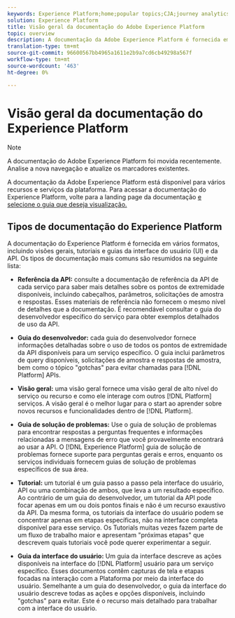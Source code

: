 ```yaml
---
keywords: Experience Platform;home;popular topics;CJA;journey analytics;customer journey analytics;campaign orchestration;orchestration;customer journey;journey;journey orchestration;capability;workflow
solution: Experience Platform
title: Visão geral da documentação do Adobe Experience Platform
topic: overview
description: A documentação da Adobe Experience Platform é fornecida em vários formatos, incluindo visões gerais, tutoriais e guias para a interface do usuário e a API. Esta é uma breve descrição dos tipos mais comuns de documentação disponíveis para os serviços de Experience Platform.
translation-type: tm+mt
source-git-commit: 96600567bb4965a1611e2b9a7cd6cb49298a567f
workflow-type: tm+mt
source-wordcount: '463'
ht-degree: 0%

---
```



# Visão geral da documentação do Experience Platform

>[!NOTE]
>
>A documentação do Adobe Experience Platform foi movida recentemente. Analise a nova navegação e atualize os marcadores existentes.

A documentação da Adobe Experience Platform está disponível para vários recursos e serviços da plataforma. Para acessar a documentação do Experience Platform, volte para a landing page da documentação [e selecione o guia que deseja visualização.](https://experienceleague.adobe.com/docs/experience-platform.html)

## Tipos de documentação do Experience Platform

A documentação do Experience Platform é fornecida em vários formatos, incluindo visões gerais, tutoriais e guias da interface do usuário (UI) e da API. Os tipos de documentação mais comuns são resumidos na seguinte lista:

* **Referência da API:** consulte a documentação de referência da API de cada serviço para saber mais detalhes sobre os pontos de extremidade disponíveis, incluindo cabeçalhos, parâmetros, solicitações de amostra e respostas. Esses materiais de referência não fornecem o mesmo nível de detalhes que a documentação. É recomendável consultar o guia do desenvolvedor específico do serviço para obter exemplos detalhados de uso da API.

* **Guia do desenvolvedor:** cada guia do desenvolvedor fornece informações detalhadas sobre o uso de todos os pontos de extremidade da API disponíveis para um serviço específico. O guia inclui parâmetros de query disponíveis, solicitações de amostra e respostas de amostra, bem como o tópico &quot;gotchas&quot; para evitar chamadas para [!DNL Platform] APIs.

* **Visão geral:** uma visão geral fornece uma visão geral de alto nível do serviço ou recurso e como ele interage com outros  [!DNL Platform] serviços. A visão geral é o melhor lugar para o start ao aprender sobre novos recursos e funcionalidades dentro de [!DNL Platform].

* **Guia de solução de problemas:** Use o guia de solução de problemas para encontrar respostas a perguntas frequentes e informações relacionadas a mensagens de erro que você provavelmente encontrará ao usar a API. O [!DNL Experience Platform] guia de solução de problemas fornece suporte para perguntas gerais e erros, enquanto os serviços individuais fornecem guias de solução de problemas específicos de sua área.

* **Tutorial:** um tutorial é um guia passo a passo pela interface do usuário, API ou uma combinação de ambos, que leva a um resultado específico. Ao contrário de um guia do desenvolvedor, um tutorial da API pode focar apenas em um ou dois pontos finais e não é um recurso exaustivo da API. Da mesma forma, os tutoriais da interface do usuário podem se concentrar apenas em etapas específicas, não na interface completa disponível para esse serviço. Os Tutorials muitas vezes fazem parte de um fluxo de trabalho maior e apresentam &quot;próximas etapas&quot; que descrevem quais tutoriais você pode querer experimentar a seguir.

* **Guia da interface do usuário:** Um guia da interface descreve as ações disponíveis na interface do  [!DNL Platform] usuário para um serviço específico. Esses documentos contêm capturas de tela e etapas focadas na interação com a Plataforma por meio da interface do usuário. Semelhante a um guia do desenvolvedor, o guia da interface do usuário descreve todas as ações e opções disponíveis, incluindo &quot;gotchas&quot; para evitar. Este é o recurso mais detalhado para trabalhar com a interface do usuário.

